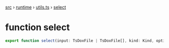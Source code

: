 [src](src.md) &rsaquo; [runtime](src-runtime.md) &rsaquo; [utils.ts](src-runtime-utils.ts.md) &rsaquo; [select](src-runtime-utils.ts-select.md)
# function select
```ts
export function select(input: TsDoxFile | TsDoxFile[], kind: Kind, options: FindOptions = {}) 
```